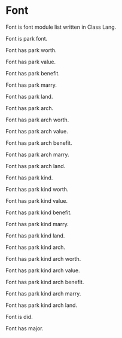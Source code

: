 # Font

Font is font module list written in Class Lang.

Font is park font.

Font has park worth.

Font has park value.

Font has park benefit.

Font has park marry.

Font has park land.

Font has park arch.

Font has park arch worth.

Font has park arch value.

Font has park arch benefit.

Font has park arch marry.

Font has park arch land.

Font has park kind.

Font has park kind worth.

Font has park kind value.

Font has park kind benefit.

Font has park kind marry.

Font has park kind land.

Font has park kind arch.

Font has park kind arch worth.

Font has park kind arch value.

Font has park kind arch benefit.

Font has park kind arch marry.

Font has park kind arch land.

Font is did.

Font has major.